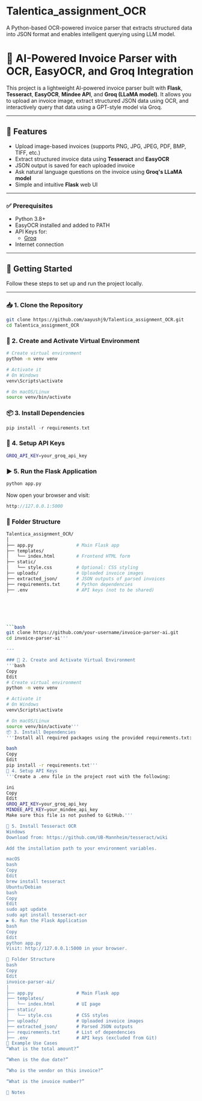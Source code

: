 # Talentica_assignment_OCR
A Python-based OCR-powered invoice parser that extracts structured data into JSON format and enables intelligent querying using LLM model.



# 🧾 AI-Powered Invoice Parser with OCR, EasyOCR, and Groq Integration

This project is a lightweight AI-powered invoice parser built with **Flask**, **Tesseract**, **EasyOCR**, **Mindee API**, and **Groq (LLaMA model)**. It allows you to upload an invoice image, extract structured JSON data using OCR, and interactively query that data using a GPT-style model via Groq.

---

## 📌 Features

- Upload image-based invoices (supports PNG, JPG, JPEG, PDF, BMP, TIFF, etc.)
- Extract structured invoice data using **Tesseract** and **EasyOCR**
- JSON output is saved for each uploaded invoice
- Ask natural language questions on the invoice using **Groq's LLaMA model**
- Simple and intuitive **Flask** web UI

---



### ✅ Prerequisites

- Python 3.8+
- EasyOCR installed and added to PATH
- API Keys for:
  - [Groq](https://console.groq.com/)
- Internet connection

---
## 🚀 Getting Started

Follow these steps to set up and run the project locally.

---

### 📥 1. Clone the Repository

```bash
git clone https://github.com/aayushj9/Talentica_assignment_OCR.git
cd Talentica_assignment_OCR
```
### 🧪 2. Create and Activate Virtual Environment
```bash
# Create virtual environment
python -m venv venv

# Activate it
# On Windows
venv\Scripts\activate

# On macOS/Linux
source venv/bin/activate
```
### 📦 3. Install Dependencies
```cpp
pip install -r requirements.txt
```
### 🔐 4. Setup API Keys
```bash
GROQ_API_KEY=your_groq_api_key
```

### ▶️ 5. Run the Flask Application
```bash
python app.py
```

Now open your browser and visit:

```cpp
http://127.0.0.1:5000
```

### 🧾 Folder Structure
```bash
Talentica_assignment_OCR/
│
├── app.py                # Main Flask app
├── templates/
│   └── index.html        # Frontend HTML form
├── static/
│   └── style.css         # Optional: CSS styling
├── uploads/              # Uploaded invoice images
├── extracted_json/       # JSON outputs of parsed invoices
├── requirements.txt      # Python dependencies
├── .env                  # API keys (not to be shared)






```bash
git clone https://github.com/your-username/invoice-parser-ai.git
cd invoice-parser-ai'''

---

### 🧪 2. Create and Activate Virtual Environment
'''bash
Copy
Edit
# Create virtual environment
python -m venv venv

# Activate it
# On Windows
venv\Scripts\activate

# On macOS/Linux
source venv/bin/activate'''
📦 3. Install Dependencies
'''Install all required packages using the provided requirements.txt:

bash
Copy
Edit
pip install -r requirements.txt'''
🔐 4. Setup API Keys
'''Create a .env file in the project root with the following:

ini
Copy
Edit
GROQ_API_KEY=your_groq_api_key
MINDEE_API_KEY=your_mindee_api_key
Make sure this file is not pushed to GitHub.'''

🔡 5. Install Tesseract OCR
Windows
Download from: https://github.com/UB-Mannheim/tesseract/wiki

Add the installation path to your environment variables.

macOS
bash
Copy
Edit
brew install tesseract
Ubuntu/Debian
bash
Copy
Edit
sudo apt update
sudo apt install tesseract-ocr
▶️ 6. Run the Flask Application
bash
Copy
Edit
python app.py
Visit: http://127.0.0.1:5000 in your browser.

🧾 Folder Structure
bash
Copy
Edit
invoice-parser-ai/
│
├── app.py                # Main Flask app
├── templates/
│   └── index.html        # UI page
├── static/
│   └── style.css         # CSS styles
├── uploads/              # Uploaded invoice images
├── extracted_json/       # Parsed JSON outputs
├── requirements.txt      # List of dependencies
├── .env                  # API keys (excluded from Git)
📝 Example Use Cases
“What is the total amount?”

“When is the due date?”

“Who is the vendor on this invoice?”

“What is the invoice number?”

🛑 Notes
